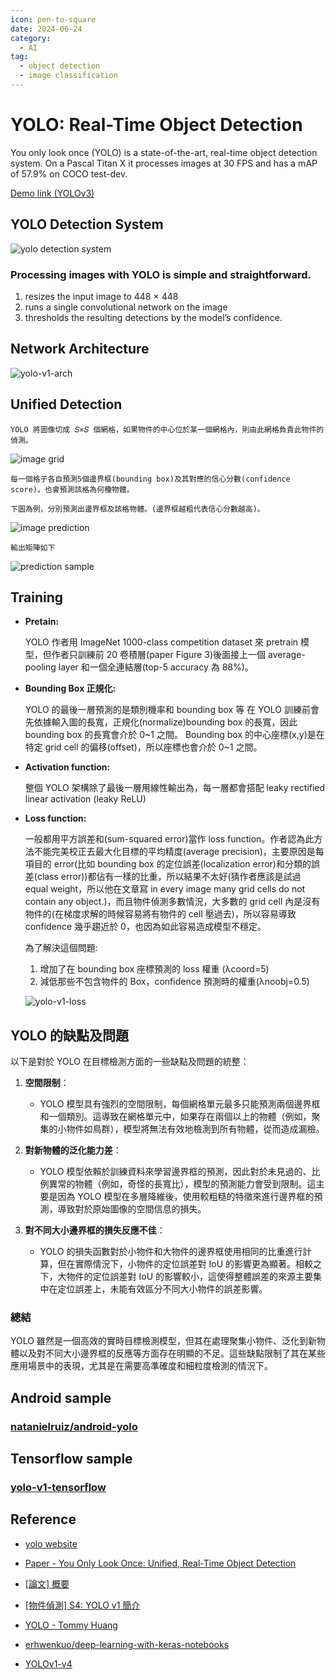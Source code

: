 ```yaml
---
icon: pen-to-square
date: 2024-06-24
category:
  - AI
tag:
  - object detection
  - image classification
---
```


# YOLO: Real-Time Object Detection

You only look once (YOLO) is a state-of-the-art, real-time object detection system. On a Pascal Titan X it processes images at 30 FPS and has a mAP of 57.9% on COCO test-dev.

[Demo link (YOLOv3)](https://www.youtube.com/watch?v=MPU2HistivI&ab_channel=JosephRedmon)

## YOLO Detection System

![yolo detection system](./image/yolo-v1-detection-system.jpg)

### Processing images with YOLO is simple and straightforward.

1. resizes the input image to 448 × 448
1. runs a single convolutional network on the image
1. thresholds the resulting detections by the model’s confidence.

## Network Architecture

![yolo-v1-arch](./image/yolo-v1-architechture.jpg)

## Unified Detection

    YOLO 將圖像切成 𝑆×𝑆 個網格，如果物件的中心位於某一個網格內，則由此網格負責此物件的偵測。

![image grid](./image/yolo-v1-grid.jpg)

    每一個格子各自預測5個邊界框(bounding box)及其對應的信心分數(confidence score)。也會預測該格為何種物體。

    下圖為例，分別預測出邊界框及該格物體。(邊界框越粗代表信心分數越高)。

![image prediction](./image/yolo-v1-pred.jpg)

    輸出矩陣如下

![prediction sample](./image/yolo-v1-pred-sample.jpg)

## Training

- **Pretain:**

  YOLO 作者用 ImageNet 1000-class competition dataset 來 pretrain 模型，但作者只訓練前 20 卷積層(paper Figure 3)後面接上一個 average-pooling layer 和一個全連結層(top-5 accuracy 為 88%)。

- **Bounding Box 正規化:**

  YOLO 的最後一層預測的是類別機率和 bounding box 等
  在 YOLO 訓練前會先依據輸入圖的長寬，正規化(normalize)bounding box 的長寬，因此 bounding box 的長寬會介於 0~1 之間。
  Bounding box 的中心座標(x,y)是在特定 grid cell 的偏移(offset)，所以座標也會介於 0~1 之間。

- **Activation function:**

  整個 YOLO 架構除了最後一層用線性輸出為，每一層都會搭配 leaky rectified linear activation (leaky ReLU)

- **Loss function:**

  一般都用平方誤差和(sum-squared error)當作 loss function。作者認為此方法不能完美校正去最大化目標的平均精度(average precision)，主要原因是每項目的 error(比如 bounding box 的定位誤差(localization error)和分類的誤差(class error))都佔有一樣的比重，所以結果不太好(猜作者應該是試過 equal weight，所以他在文章寫 in every image many grid cells do not contain any object.)，而且物件偵測多數情況，大多數的 grid cell 內是沒有物件的(在梯度求解的時候容易將有物件的 cell 壓過去)，所以容易導致 confidence 幾乎趨近於 0，也因為如此容易造成模型不穩定。

  為了解決這個問題:

  1. 增加了在 bounding box 座標預測的 loss 權重 (λcoord=5)
  2. 減低那些不包含物件的 Box，confidence 預測時的權重(λnoobj=0.5)

  ![yolo-v1-loss](./image/yolo-v1-loss.jpg)

## YOLO 的缺點及問題

以下是對於 YOLO 在目標檢測方面的一些缺點及問題的統整：

1. **空間限制**：

   - YOLO 模型具有強烈的空間限制，每個網格單元最多只能預測兩個邊界框和一個類別。這導致在網格單元中，如果存在兩個以上的物體（例如，聚集的小物件如鳥群），模型將無法有效地檢測到所有物體，從而造成漏檢。

2. **對新物體的泛化能力差**：

   - YOLO 模型依賴於訓練資料來學習邊界框的預測，因此對於未見過的、比例異常的物體（例如，奇怪的長寬比），模型的預測能力會受到限制。這主要是因為 YOLO 模型在多層降維後，使用較粗糙的特徵來進行邊界框的預測，導致對於原始圖像的空間信息的損失。

3. **對不同大小邊界框的損失反應不佳**：
   - YOLO 的損失函數對於小物件和大物件的邊界框使用相同的比重進行計算，但在實際情況下，小物件的定位誤差對 IoU 的影響更為顯著。相較之下，大物件的定位誤差對 IoU 的影響較小，這使得整體誤差的來源主要集中在定位誤差上，未能有效區分不同大小物件的誤差影響。

### 總結

YOLO 雖然是一個高效的實時目標檢測模型，但其在處理聚集小物件、泛化到新物體以及對不同大小邊界框的反應等方面存在明顯的不足。這些缺點限制了其在某些應用場景中的表現，尤其是在需要高準確度和細粒度檢測的情況下。

## Android sample

### [natanielruiz/android-yolo](https://github.com/natanielruiz/android-yolo)

## Tensorflow sample

### [yolo-v1-tensorflow](https://github.com/Ayaa17/yolo-v1-tensorflow)

## Reference

- [yolo website](https://pjreddie.com/darknet/yolo/)

- [Paper - You Only Look Once: Unified, Real-Time Object Detection](https://pjreddie.com/media/files/papers/yolo.pdf)

- [[論文] 概要](https://hackmd.io/@allen108108/r1-wSTAjS)

- [[物件偵測] S4: YOLO v1 簡介](https://ivan-eng-murmur.medium.com/object-detection-s4-yolo-v1%E7%B0%A1%E4%BB%8B-f3b1c7c91ed)

- [YOLO - Tommy Huang](https://chih-sheng-huang821.medium.com/%E6%B7%B1%E5%BA%A6%E5%AD%B8%E7%BF%92-%E7%89%A9%E4%BB%B6%E5%81%B5%E6%B8%AC-you-only-look-once-yolo-4fb9cf49453c)

- [erhwenkuo/deep-learning-with-keras-notebooks](https://github.com/erhwenkuo/deep-learning-with-keras-notebooks)

- [YOLOv1-v4](https://hackmd.io/@ZZ/yolov1-3)